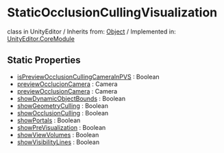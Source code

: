 # StaticOcclusionCullingVisualization
class in UnityEditor
 / Inherits from: <a href="https://docs.unity3d.com/6000.0/Documentation/ScriptReference/Object.html" target="_blank">Object</a> / Implemented in: <a href="https://docs.unity3d.com/6000.0/Documentation/ScriptReference/UnityEditor.CoreModule.html" target="_blank">UnityEditor.CoreModule</a>
## Static Properties
- <a href="https://docs.unity3d.com/6000.0/Documentation/ScriptReference/StaticOcclusionCullingVisualization-isPreviewOcclusionCullingCameraInPVS.html" target="_blank">isPreviewOcclusionCullingCameraInPVS</a> : Boolean
- <a href="https://docs.unity3d.com/6000.0/Documentation/ScriptReference/StaticOcclusionCullingVisualization-previewOcclucionCamera.html" target="_blank">previewOcclucionCamera</a> : Camera
- <a href="https://docs.unity3d.com/6000.0/Documentation/ScriptReference/StaticOcclusionCullingVisualization-previewOcclusionCamera.html" target="_blank">previewOcclusionCamera</a> : Camera
- <a href="https://docs.unity3d.com/6000.0/Documentation/ScriptReference/StaticOcclusionCullingVisualization-showDynamicObjectBounds.html" target="_blank">showDynamicObjectBounds</a> : Boolean
- <a href="https://docs.unity3d.com/6000.0/Documentation/ScriptReference/StaticOcclusionCullingVisualization-showGeometryCulling.html" target="_blank">showGeometryCulling</a> : Boolean
- <a href="https://docs.unity3d.com/6000.0/Documentation/ScriptReference/StaticOcclusionCullingVisualization-showOcclusionCulling.html" target="_blank">showOcclusionCulling</a> : Boolean
- <a href="https://docs.unity3d.com/6000.0/Documentation/ScriptReference/StaticOcclusionCullingVisualization-showPortals.html" target="_blank">showPortals</a> : Boolean
- <a href="https://docs.unity3d.com/6000.0/Documentation/ScriptReference/StaticOcclusionCullingVisualization-showPreVisualization.html" target="_blank">showPreVisualization</a> : Boolean
- <a href="https://docs.unity3d.com/6000.0/Documentation/ScriptReference/StaticOcclusionCullingVisualization-showViewVolumes.html" target="_blank">showViewVolumes</a> : Boolean
- <a href="https://docs.unity3d.com/6000.0/Documentation/ScriptReference/StaticOcclusionCullingVisualization-showVisibilityLines.html" target="_blank">showVisibilityLines</a> : Boolean
